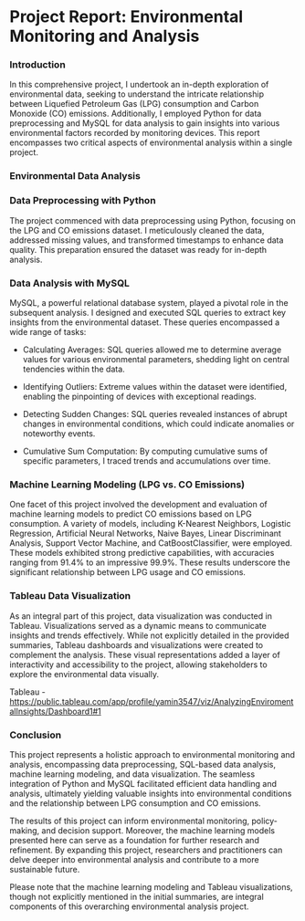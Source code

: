 # Project Report: Environmental Monitoring and Analysis

### Introduction

In this comprehensive project, I undertook an in-depth exploration of environmental data, seeking to understand the intricate relationship between Liquefied Petroleum Gas (LPG) consumption and Carbon Monoxide (CO) emissions. Additionally, I employed Python for data preprocessing and MySQL for data analysis to gain insights into various environmental factors recorded by monitoring devices. This report encompasses two critical aspects of environmental analysis within a single project.

### Environmental Data Analysis

### Data Preprocessing with Python

The project commenced with data preprocessing using Python, focusing on the LPG and CO emissions dataset. I meticulously cleaned the data, addressed missing values, and transformed timestamps to enhance data quality. This preparation ensured the dataset was ready for in-depth analysis.

### Data Analysis with MySQL

MySQL, a powerful relational database system, played a pivotal role in the subsequent analysis. I designed and executed SQL queries to extract key insights from the environmental dataset. These queries encompassed a wide range of tasks:

- Calculating Averages: SQL queries allowed me to determine average values for various environmental parameters, shedding light on central tendencies within the data.

- Identifying Outliers: Extreme values within the dataset were identified, enabling the pinpointing of devices with exceptional readings.

- Detecting Sudden Changes: SQL queries revealed instances of abrupt changes in environmental conditions, which could indicate anomalies or noteworthy events.

- Cumulative Sum Computation: By computing cumulative sums of specific parameters, I traced trends and accumulations over time.

### Machine Learning Modeling (LPG vs. CO Emissions)

One facet of this project involved the development and evaluation of machine learning models to predict CO emissions based on LPG consumption. A variety of models, including K-Nearest Neighbors, Logistic Regression, Artificial Neural Networks, Naive Bayes, Linear Discriminant Analysis, Support Vector Machine, and CatBoostClassifier, were employed. These models exhibited strong predictive capabilities, with accuracies ranging from 91.4% to an impressive 99.9%. These results underscore the significant relationship between LPG usage and CO emissions.

### Tableau Data Visualization

As an integral part of this project, data visualization was conducted in Tableau. Visualizations served as a dynamic means to communicate insights and trends effectively. While not explicitly detailed in the provided summaries, Tableau dashboards and visualizations were created to complement the analysis. These visual representations added a layer of interactivity and accessibility to the project, allowing stakeholders to explore the environmental data visually.

Tableau -  https://public.tableau.com/app/profile/yamin3547/viz/AnalyzingEnviromentalInsights/Dashboard1#1

### Conclusion

This project represents a holistic approach to environmental monitoring and analysis, encompassing data preprocessing, SQL-based data analysis, machine learning modeling, and data visualization. The seamless integration of Python and MySQL facilitated efficient data handling and analysis, ultimately yielding valuable insights into environmental conditions and the relationship between LPG consumption and CO emissions.

The results of this project can inform environmental monitoring, policy-making, and decision support. Moreover, the machine learning models presented here can serve as a foundation for further research and refinement. By expanding this project, researchers and practitioners can delve deeper into environmental analysis and contribute to a more sustainable future.

Please note that the machine learning modeling and Tableau visualizations, though not explicitly mentioned in the initial summaries, are integral components of this overarching environmental analysis project.
